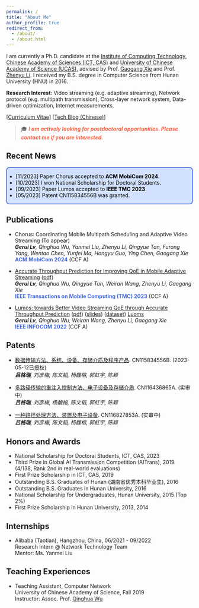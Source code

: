 ```yaml
---
permalink: /
title: "About Me"
author_profile: true
redirect_from: 
  - /about/
  - /about.html
---
```


<!-- Place this tag in your head or just before your close body tag. -->

<script async defer src="https://buttons.github.io/buttons.js"></script>

I am currently a Ph.D. candidate at the [Institute of Computing Technology, Chinese Academy of Sciences (ICT, CAS)](http://www.ict.ac.cn/) and [University of Chinese Academy of Science (UCAS)](https://www.ucas.ac.cn/), advised by Prof. [Gaogang Xie](https://people.ucas.ac.cn/~_xie) and Prof. [Zhenyu Li](https://zhenyulee.github.io/). I received my B.S. degree in Computer Science from Hunan University (HNU) in 2016. 

**Research Interest**: Video streaming (e.g. adaptive streaming), Network protocol (e.g. multipath transmission), Cross-layer network system, Data-driven optimization, Internet measurements.



[[Curriculum Vitae](https://greenlv.github.io/files/CV_GeruiLv.pdf)] [[Tech Blog (Chinese)](https://blog.csdn.net/LvGreat)]

> 🎓 <span style="color:Tomato;  font-weight:bold; font-style:italic">I am actively looking for postdoctoral opportunities. Please contact me if you are interested.</span>




## Recent News

<div style="border:1px solid #000; border-width:2px; border-color:RoyalBlue; background-color:#D2E1FF; color: black; border-radius: 8px;">
  <ul>
      <li>[11/2023] Paper Chorus accepted to <b>ACM MobiCom 2024</b>. </li>
      <li>[10/2023] I won National Scholarship for Doctoral Students.</li>
      <li>[09/2023] Paper Lumos accepted to <b>IEEE TMC 2023</b>.</li>
      <li>[05/2023] Patent CN115834556B was granted.</li>
  </ul>
</div>




## Publications

- Chorus: Coordinating Mobile Multipath Scheduling and Adaptive Video Streaming (To appear)  \
  _**Gerui Lv**, Qinghua Wu, Yanmei Liu, Zhenyu Li, Qingyue Tan, Furong Yang, Wentao Chen, Yunfei Ma, Hongyu Guo, Ying Chen, Gaogang Xie_  \
  <span style="color:RoyalBlue;  font-weight:bold">ACM MobiCom 2024</span>  (CCF A)

- [Accurate Throughput Prediction for Improving QoE in Mobile Adaptive Streaming](https://ieeexplore.ieee.org/abstract/document/10246426) ([pdf](https://greenlv.github.io/files/Lumos_TMC23.pdf))  \
  _**Gerui Lv**, Qinghua Wu, Qingyue Tan, Weiran Wang, Zhenyu Li, Gaogang Xie_  \
  <span style="color:RoyalBlue;  font-weight:bold">IEEE Transactions on Mobile Computing (TMC) 2023</span>  (CCF A)

- [Lumos: towards Better Video Streaming QoE through Accurate Throughput Prediction](https://ieeexplore.ieee.org/abstract/document/9796948/) ([pdf](https://greenlv.github.io/files/Lumos_INFOCOM22.pdf)) ([slides](https://greenlv.github.io/files/Lumos_INFOCOM22_slides.pdf)) ([dataset](https://github.com/GreenLv/Lumos)) <a class="github-button" href="https://github.com/GreenLv/Lumos" data-show-count="true" aria-label="Star GreenLv/Lumos on GitHub">Luoms</a> \
  _**Gerui Lv**, Qinghua Wu, Weiran Wang, Zhenyu Li, Gaogang Xie_  \
  <span style="color:RoyalBlue; font-weight:bold">IEEE INFOCOM 2022</span> (CCF A)



## Patents

- [数据传输方法、系统、设备、存储介质及程序产品](https://patents.google.com/patent/CN115834556B/zh). CN115834556B. (2023-05-12已授权)  \
  _**吕格瑞**, 刘彦梅, 陈文韬, 杨馥榕, 郭虹宇, 陈颖_

- [多路径传输的重注入控制方法、电子设备及存储介质](https://patents.google.com/patent/CN116436865A/zh). CN116436865A. (实审中)  \
  _**吕格瑞**, 刘彦梅, 杨馥榕, 陈文韬, 郭虹宇, 陈颖_

- [一种路径处理方法、装置及电子设备](https://patents.google.com/patent/CN116827853A/zh). CN116827853A. (实审中)  \
  _**吕格瑞**, 刘彦梅, 陈文韬, 杨馥榕, 郭虹宇, 陈颖_



## Honors and Awards

- National Scholarship for Doctoral Students, ICT, CAS, 2023
- Third Prize in Global AI Transmission Competition (AITrans), 2019 (4/138, Rank 2nd in real-world evaluations)
- First Prize Scholarship in ICT, CAS, 2019
- Outstanding B.S. Graduates of Hunan (湖南省优秀本科毕业生), 2016
- Outstanding B.S. Graduates in Hunan University, 2016
- National Scholarship for Undergraduates, Hunan University, 2015 (Top 2%)
- First Prize Scholarship in Hunan University, 2013, 2014



## Internships

- Alibaba (Taotian), Hangzhou, China, 06/2021 - 09/2022  \
  Research Intern @ Network Technology Team  \
  Mentor: Ms. Yanmei Liu



## Teaching Experiences

- Teaching Assistant, Computer Network  \
  University of Chinese Academy of Science, Fall 2019  \
  Instructor: Assoc. Prof. [Qinghua Wu](https://people.ucas.ac.cn/~0040408)


